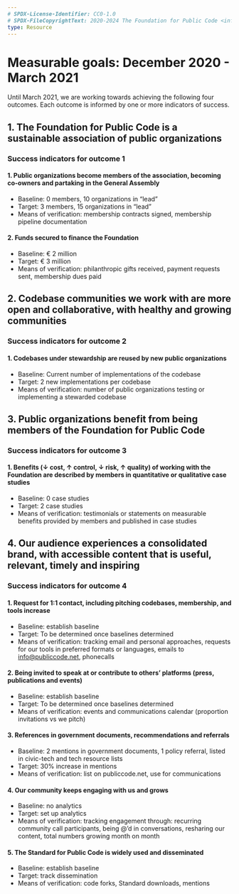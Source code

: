 ```yaml
---
# SPDX-License-Identifier: CC0-1.0
# SPDX-FileCopyrightText: 2020-2024 The Foundation for Public Code <info@publiccode.net>
type: Resource
---
```


# Measurable goals: December 2020 - March 2021

Until March 2021, we are working towards achieving the following four outcomes. Each outcome is informed by one or more indicators of success.

## 1. The Foundation for Public Code is a sustainable association of public organizations

### Success indicators for outcome 1

#### 1. Public organizations become members of the association, becoming co-owners and partaking in the General Assembly

* Baseline: 0 members, 10 organizations in “lead”
* Target: 3 members, 15 organizations in “lead”
* Means of verification: membership contracts signed, membership pipeline documentation

#### 2. Funds secured to finance the Foundation

* Baseline: € 2 million
* Target: € 3 million
* Means of verification: philanthropic gifts received, payment requests sent, membership dues paid

## 2. Codebase communities we work with are more open and collaborative, with healthy and growing communities

### Success indicators for outcome 2

#### 1. Codebases under stewardship are reused by new public organizations

* Baseline: Current number of implementations of the codebase
* Target: 2 new implementations per codebase
* Means of verification: number of public organizations testing or implementing a stewarded codebase

## 3. Public organizations benefit from being members of the Foundation for Public Code

### Success indicators for outcome 3

#### 1. Benefits (↓ cost, ↑ control, ↓ risk, ↑ quality) of working with the Foundation are described by members in quantitative or qualitative case studies

* Baseline: 0 case studies
* Target: 2 case studies
* Means of verification: testimonials or statements on measurable benefits provided by members and published in case studies

## 4. Our audience experiences a consolidated brand, with accessible content that is useful, relevant, timely and inspiring

### Success indicators for outcome 4

#### 1. Request for 1:1 contact, including pitching codebases, membership, and tools increase

* Baseline: establish baseline
* Target: To be determined once baselines determined
* Means of verification: tracking email and personal approaches, requests for our tools in preferred formats or languages, emails to info@publiccode.net, phonecalls

#### 2. Being invited to speak at or contribute to others’ platforms (press, publications and events)

* Baseline: establish baseline
* Target: To be determined once baselines determined
* Means of verification: events and communications calendar (proportion invitations vs we pitch)

#### 3. References in government documents, recommendations and referrals

* Baseline: 2 mentions in government documents, 1 policy referral, listed in civic-tech and tech resource lists
* Target: 30% increase in mentions
* Means of verification: list on publiccode.net, use for communications

#### 4. Our community keeps engaging with us and grows

* Baseline: no analytics
* Target: set up analytics
* Means of verification: tracking engagement through: recurring community call participants, being @’d in conversations, resharing our content, total numbers growing month on month

#### 5. The Standard for Public Code is widely used and disseminated

* Baseline: establish baseline
* Target: track dissemination
* Means of verification: code forks, Standard downloads, mentions
